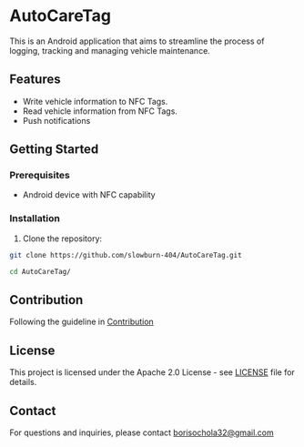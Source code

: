 # AutoCareTag
This is an Android application that aims to streamline the process of logging, tracking and managing vehicle maintenance.

## Features
- Write vehicle information to NFC Tags.
- Read vehicle information from NFC Tags.
- Push notifications

## Getting Started
### Prerequisites
- Android device with NFC capability

### Installation
1. Clone the repository:
```bash
git clone https://github.com/slowburn-404/AutoCareTag.git
```
```bash
cd AutoCareTag/
```

## Contribution
Following the guideline in [Contribution](./CONTRIBUTION.md)

## License
This project is licensed under the Apache 2.0 License - see [LICENSE](./LICENSE) file for details.

## Contact
For questions and inquiries, please contact borisochola32@gmail.com

